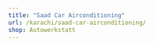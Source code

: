 ```yaml
---
title: "Saad Car Airconditioning"
url: /karachi/saad-car-airconditioning/
shop: Autowerkstatt
---
```

